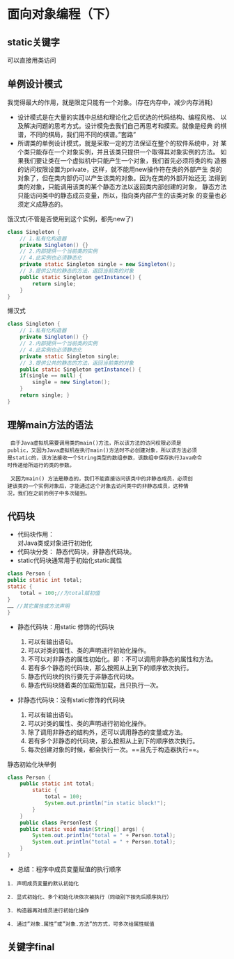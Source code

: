 # 面向对象编程（下）

## static关键字

可以直接用类访问

## 单例设计模式
我觉得最大的作用，就是限定只能有一个对象。(存在内存中，减少内存消耗)


- 设计模式是在大量的实践中总结和理论化之后优选的代码结构、编程风格、
以及解决问题的思考方式。设计模免去我们自己再思考和摸索。就像是经典
的棋谱，不同的棋局，我们用不同的棋谱。”套路”
- 所谓类的单例设计模式，就是采取一定的方法保证在整个的软件系统中，对
某个类只能存在一个对象实例，并且该类只提供一个取得其对象实例的方法。
如果我们要让类在一个虚拟机中只能产生一个对象，我们首先必须将类的构 造器的访问权限设置为private，这样，就不能用new操作符在类的外部产生
类的对象了，但在类内部仍可以产生该类的对象。因为在类的外部开始还无
法得到类的对象，只能调用该类的某个静态方法以返回类内部创建的对象，
静态方法只能访问类中的静态成员变量，所以，指向类内部产生的该类对象
的变量也必须定义成静态的。

饿汉式(不管是否使用到这个实例，都先new了)
```java
class Singleton {
    // 1.私有化构造器
    private Singleton() {}
    // 2.内部提供一个当前类的实例
    // 4.此实例也必须静态化
    private static Singleton single = new Singleton();
    // 3.提供公共的静态的方法，返回当前类的对象
    public static Singleton getInstance() {
        return single; 
    } 
}
```

懒汉式
```java
class Singleton {
    // 1.私有化构造器
    private Singleton() {}
    // 2.内部提供一个当前类的实例
    // 4.此实例也必须静态化
    private static Singleton single;
    // 3.提供公共的静态的方法，返回当前类的对象
    public static Singleton getInstance() {
    if(single == null) {
        single = new Singleton();
    }
    return single; } 
}
```

## 理解main方法的语法

```
 由于Java虚拟机需要调用类的main()方法，所以该方法的访问权限必须是
public，又因为Java虚拟机在执行main()方法时不必创建对象，所以该方法必须
是static的，该方法接收一个String类型的数组参数，该数组中保存执行Java命令
时传递给所运行的类的参数。 

 又因为main() 方法是静态的，我们不能直接访问该类中的非静态成员，必须创
建该类的一个实例对象后，才能通过这个对象去访问类中的非静态成员，这种情
况，我们在之前的例子中多次碰到。
```

## 代码块

- 代码块作用：  
    对Java类或对象进行初始化
- 代码块分类：
    静态代码块，非静态代码块。
- static代码块通常用于初始化static属性
```java
class Person {
public static int total;
static {
    total = 100;//为total赋初值
}
…… //其它属性或方法声明
}
```

- 静态代码块：用static 修饰的代码块
    1. 可以有输出语句。
    2. 可以对类的属性、类的声明进行初始化操作。
    3. 不可以对非静态的属性初始化。即：不可以调用非静态的属性和方法。
    4. 若有多个静态的代码块，那么按照从上到下的顺序依次执行。
    5. 静态代码块的执行要先于非静态代码块。
    6. 静态代码块随着类的加载而加载，且只执行一次。

- 非静态代码块：没有static修饰的代码块
    1. 可以有输出语句。 
    2. 可以对类的属性、类的声明进行初始化操作。 
    3. 除了调用非静态的结构外，还可以调用静态的变量或方法。 
    4. 若有多个非静态的代码块，那么按照从上到下的顺序依次执行。 
    5. 每次创建对象的时候，都会执行一次。==且先于构造器执行==。

静态初始化块举例
```java
class Person {
    public static int total;
        static {
            total = 100;
            System.out.println("in static block!");
        }
    }
    public class PersonTest {
    public static void main(String[] args) {
        System.out.println("total = " + Person.total);
        System.out.println("total = " + Person.total);
    } 
}
```

- 总结：程序中成员变量赋值的执行顺序
```
1. 声明成员变量的默认初始化

2. 显式初始化、多个初始化块依次被执行（同级别下按先后顺序执行）

3. 构造器再对成员进行初始化操作

4. 通过”对象.属性”或”对象.方法”的方式，可多次给属性赋值
```

## 关键字final


